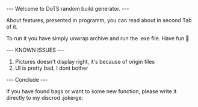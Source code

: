 --- Welcome to DoTS random build generator. ---

About features, presented in programm, you can read about in second Tab of it.

To run it you have simply unwrap archive and run the .exe file.
Have fun 🙂

--- KNOWN ISSUES ---

1. Pictures doesn't display right, it's because of origin files
2. UI is pretty bad, I dont bother

--- Conclude ---

If you have found bags or want to some new function, please write it directly to my discrod :jokerge:
